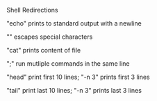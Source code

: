 Shell Redirections

"echo" prints to standard output with a newline

"\" escapes special characters

"cat" prints content of file

";" run mutliple commands in the same line

"head" print first 10 lines; "-n 3" prints first 3 lines

"tail" print last 10 lines; "-n 3" prints last 3 lines
